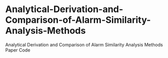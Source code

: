 # Analytical-Derivation-and-Comparison-of-Alarm-Similarity-Analysis-Methods
Analytical Derivation and Comparison of Alarm Similarity Analysis Methods Paper Code
